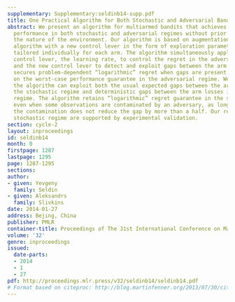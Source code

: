 ```yaml
---
supplementary: Supplementary:seldinb14-supp.pdf
title: One Practical Algorithm for Both Stochastic and Adversarial Bandits
abstract: We present an algorithm for multiarmed bandits that achieves almost optimal
  performance in both stochastic and adversarial regimes without prior knowledge about
  the nature of the environment. Our algorithm is based on augmentation of the EXP3
  algorithm with a new control lever in the form of exploration parameters that are
  tailored individually for each arm. The algorithm simultaneously applies the “old”
  control lever, the learning rate, to control the regret in the adversarial regime
  and the new control lever to detect and exploit gaps between the arm losses. This
  secures problem-dependent “logarithmic” regret when gaps are present without compromising
  on the worst-case performance guarantee in the adversarial regime. We show that
  the algorithm can exploit both the usual expected gaps between the arm losses in
  the stochastic regime and deterministic gaps between the arm losses in the adversarial
  regime. The algorithm retains “logarithmic” regret guarantee in the stochastic regime
  even when some observations are contaminated by an adversary, as long as on average
  the contamination does not reduce the gap by more than a half. Our results for the
  stochastic regime are supported by experimental validation.
section: cycle-2
layout: inproceedings
id: seldinb14
month: 0
firstpage: 1287
lastpage: 1295
page: 1287-1295
sections: 
author:
- given: Yevgeny
  family: Seldin
- given: Aleksandrs
  family: Slivkins
date: 2014-01-27
address: Bejing, China
publisher: PMLR
container-title: Proceedings of The 31st International Conference on Machine Learning
volume: '32'
genre: inproceedings
issued:
  date-parts:
  - 2014
  - 1
  - 27
pdf: http://proceedings.mlr.press/v32/seldinb14/seldinb14.pdf
# Format based on citeproc: http://blog.martinfenner.org/2013/07/30/citeproc-yaml-for-bibliographies/
---
```

